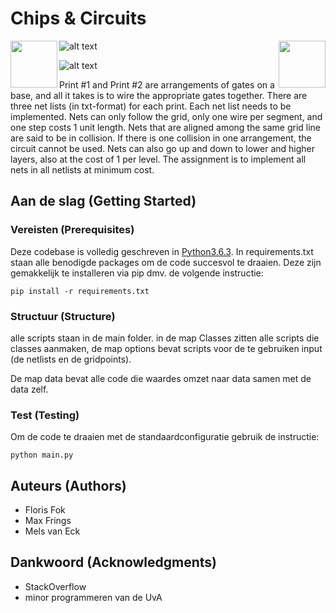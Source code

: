 # Chips & Circuits
<img align="left" width="75" height="75" src="http://heuristieken.nl/wiki/images/7/77/Print1.gif">

<img align="right" width="75" height="75" src="http://heuristieken.nl/wiki/images/1/1d/Print2.gif">


![alt text](http://heuristieken.nl/wiki/images/7/77/Print1.gif)

![alt text](http://heuristieken.nl/wiki/images/1/1d/Print2.gif)

Print #1 and Print #2 are arrangements of gates on a base, and all it takes is to wire the appropriate gates together. There are three net lists (in txt-format) for each print. Each net list needs to be implemented. Nets can only follow the grid, only one wire per segment, and one step costs 1 unit length. Nets that are aligned among the same grid line are said to be in collision. If there is one collision in one arrangement, the circuit cannot be used. Nets can also go up and down to lower and higher layers, also at the cost of 1 per level. The assignment is to implement all nets in all netlists at minimum cost.

## Aan de slag (Getting Started)

### Vereisten (Prerequisites)

Deze codebase is volledig geschreven in [Python3.6.3](https://www.python.org/downloads/). In requirements.txt staan alle benodigde packages om de code succesvol te draaien. Deze zijn gemakkelijk te installeren via pip dmv. de volgende instructie:

```
pip install -r requirements.txt
```

### Structuur (Structure)

alle scripts staan in de main folder. in de map Classes zitten alle scripts die classes aanmaken, de map options bevat scripts voor de te gebruiken input (de netlists en  de gridpoints).

De map data bevat alle code die waardes omzet naar data samen met de data zelf.


### Test (Testing)

Om de code te draaien met de standaardconfiguratie gebruik de instructie:

```
python main.py
```

## Auteurs (Authors)

* Floris Fok
* Max Frings
* Mels van Eck

## Dankwoord (Acknowledgments)

* StackOverflow
* minor programmeren van de UvA
